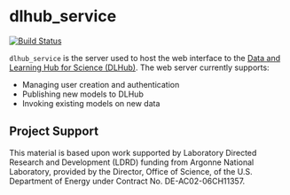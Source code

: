 # dlhub_service
[![Build Status](https://travis-ci.org/DLHub-Argonne/dlhub_service.svg?branch=master)](https://travis-ci.org/DLHub-Argonne/dlhub_service)

`dlhub_service` is the server used to host the web interface to the [Data and Learning Hub for Science (DLHub)](http://dlhub.og).
The web server currently supports:

- Managing user creation and authentication 
- Publishing new models to DLHub
- Invoking existing models on new data 

## Project Support
This material is based upon work supported by Laboratory Directed Research and Development (LDRD) funding from Argonne National Laboratory, provided by the Director, Office of Science, of the U.S. Department of Energy under Contract No. DE-AC02-06CH11357.

 
